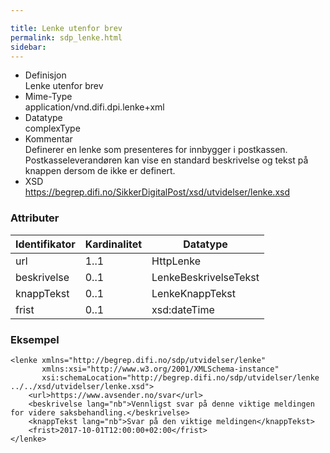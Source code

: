 ```yaml
---

title: Lenke utenfor brev  
permalink: sdp_lenke.html
sidebar:
---
```


  - Definisjon  
    Lenke utenfor brev
  - Mime-Type  
    application/vnd.difi.dpi.lenke+xml
  - Datatype  
    complexType
  - Kommentar  
    Definerer en lenke som presenteres for innbygger i postkassen.
    Postkasseleverandøren kan vise en standard beskrivelse og tekst på
    knappen dersom de ikke er definert.
  - XSD  
    https://begrep.difi.no/SikkerDigitalPost/xsd/utvidelser/lenke.xsd

### Attributer

| Identifikator | Kardinalitet | Datatype   |
| --- | --- | --- |
| url           | 1..1         | HttpLenke             |
| beskrivelse   | 0..1         | LenkeBeskrivelseTekst |
| knappTekst    | 0..1         | LenkeKnappTekst       |
| frist         | 0..1         | xsd:dateTime          |

### Eksempel

``` brush: xml; toolbar: false
<lenke xmlns="http://begrep.difi.no/sdp/utvidelser/lenke"
       xmlns:xsi="http://www.w3.org/2001/XMLSchema-instance"
       xsi:schemaLocation="http://begrep.difi.no/sdp/utvidelser/lenke ../../xsd/utvidelser/lenke.xsd">
    <url>https://www.avsender.no/svar</url>
    <beskrivelse lang="nb">Vennligst svar på denne viktige meldingen for videre saksbehandling.</beskrivelse>
    <knappTekst lang="nb">Svar på den viktige meldingen</knappTekst>
    <frist>2017-10-01T12:00:00+02:00</frist>
</lenke>
```
